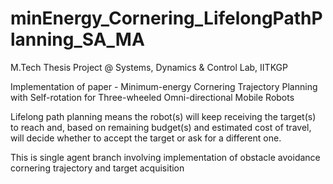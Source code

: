 # minEnergy_Cornering_LifelongPathPlanning_SA_MA
M.Tech Thesis Project @ Systems, Dynamics &amp; Control Lab, IITKGP

Implementation of paper - Minimum-energy Cornering Trajectory Planning with Self-rotation for Three-wheeled Omni-directional Mobile Robots

Lifelong path planning means the robot(s) will keep receiving the target(s) to reach and, based on remaining budget(s) and estimated cost of travel, will decide whether to accept the target or ask for a different one.

This is single agent branch involving implementation of obstacle avoidance cornering trajectory and target acquisition
